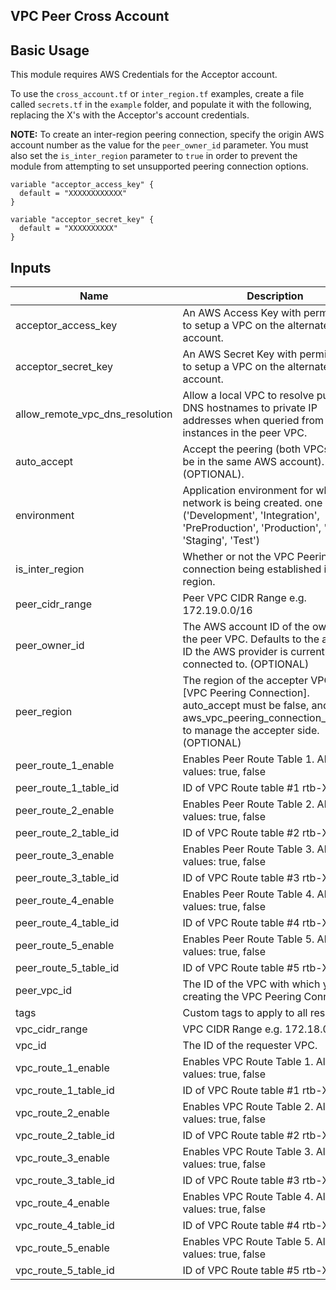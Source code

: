 ## VPC Peer Cross Account

## Basic Usage
This module requires AWS Credentials for the Acceptor account.

To use the `cross_account.tf` or `inter_region.tf` examples, create a file called `secrets.tf` in the `example` folder, and populate it with the following, replacing the X's with the Acceptor's account credentials.

**NOTE:** To create an inter-region peering connection, specify the origin AWS account number as the value for the `peer_owner_id` parameter. You must also set the `is_inter_region` parameter to `true` in order to prevent the module from attempting to set unsupported peering connection options.

```
variable "acceptor_access_key" {
  default = "XXXXXXXXXXXX"
}

variable "acceptor_secret_key" {
  default = "XXXXXXXXXX"
}
```

## Inputs

| Name | Description | Type | Default | Required |
|------|-------------|:----:|:-----:|:-----:|
| acceptor_access_key | An AWS Access Key with permissions to setup a VPC on the alternate account. | string | - | yes |
| acceptor_secret_key | An AWS Secret Key with permissions to setup a VPC on the alternate account. | string | - | yes |
| allow_remote_vpc_dns_resolution | Allow a local VPC to resolve public DNS hostnames to private IP addresses when queried from instances in the peer VPC. | string | `true` | no |
| auto_accept | Accept the peering (both VPCs need to be in the same AWS account). (OPTIONAL). | string | `false` | no |
| environment | Application environment for which this network is being created. one of: ('Development', 'Integration', 'PreProduction', 'Production', 'QA', 'Staging', 'Test') | string | `Development` | no |
| is_inter_region | Whether or not the VPC Peering connection being established is inter-region. | string | `false` | no |
| peer_cidr_range | Peer VPC CIDR Range e.g. 172.19.0.0/16 | string | `172.19.0.0/16` | no |
| peer_owner_id | The AWS account ID of the owner of the peer VPC. Defaults to the account ID the AWS provider is currently connected to. (OPTIONAL) | string | `` | no |
| peer_region | The region of the accepter VPC of the [VPC Peering Connection]. auto_accept must be false, and use the aws_vpc_peering_connection_accepter to manage the accepter side. (OPTIONAL) | string | `` | no |
| peer_route_1_enable | Enables Peer Route Table 1. Allowed values: true, false | string | `false` | no |
| peer_route_1_table_id | ID of VPC Route table #1 rtb-XXXXXX | string | `` | no |
| peer_route_2_enable | Enables Peer Route Table 2. Allowed values: true, false | string | `false` | no |
| peer_route_2_table_id | ID of VPC Route table #2 rtb-XXXXXX | string | `` | no |
| peer_route_3_enable | Enables Peer Route Table 3. Allowed values: true, false | string | `false` | no |
| peer_route_3_table_id | ID of VPC Route table #3 rtb-XXXXXX | string | `` | no |
| peer_route_4_enable | Enables Peer Route Table 4. Allowed values: true, false | string | `false` | no |
| peer_route_4_table_id | ID of VPC Route table #4 rtb-XXXXXX | string | `` | no |
| peer_route_5_enable | Enables Peer Route Table 5. Allowed values: true, false | string | `false` | no |
| peer_route_5_table_id | ID of VPC Route table #5 rtb-XXXXXX | string | `` | no |
| peer_vpc_id | The ID of the VPC with which you are creating the VPC Peering Connection. | string | - | yes |
| tags | Custom tags to apply to all resources. | map | `<map>` | no |
| vpc_cidr_range | VPC CIDR Range e.g. 172.18.0.0/16 | string | `172.18.0.0/16` | no |
| vpc_id | The ID of the requester VPC. | string | - | yes |
| vpc_route_1_enable | Enables VPC Route Table 1. Allowed values: true, false | string | `false` | no |
| vpc_route_1_table_id | ID of VPC Route table #1 rtb-XXXXXX | string | `` | no |
| vpc_route_2_enable | Enables VPC Route Table 2. Allowed values: true, false | string | `false` | no |
| vpc_route_2_table_id | ID of VPC Route table #2 rtb-XXXXXX | string | `` | no |
| vpc_route_3_enable | Enables VPC Route Table 3. Allowed values: true, false | string | `false` | no |
| vpc_route_3_table_id | ID of VPC Route table #3 rtb-XXXXXX | string | `` | no |
| vpc_route_4_enable | Enables VPC Route Table 4. Allowed values: true, false | string | `false` | no |
| vpc_route_4_table_id | ID of VPC Route table #4 rtb-XXXXXX | string | `` | no |
| vpc_route_5_enable | Enables VPC Route Table 5. Allowed values: true, false | string | `false` | no |
| vpc_route_5_table_id | ID of VPC Route table #5 rtb-XXXXXX | string | `` | no |
